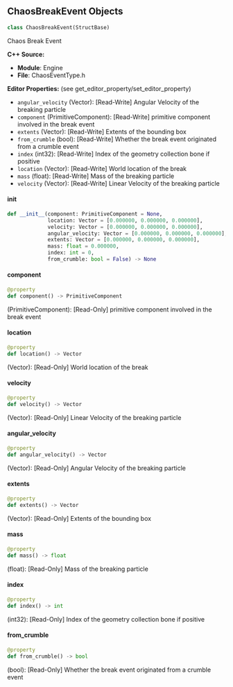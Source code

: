 ## ChaosBreakEvent Objects

```python
class ChaosBreakEvent(StructBase)
```

Chaos Break Event

**C++ Source:**

- **Module**: Engine
- **File**: ChaosEventType.h

**Editor Properties:** (see get_editor_property/set_editor_property)

- ``angular_velocity`` (Vector):  [Read-Write] Angular Velocity of the breaking particle
- ``component`` (PrimitiveComponent):  [Read-Write] primitive component involved in the break event
- ``extents`` (Vector):  [Read-Write] Extents of the bounding box
- ``from_crumble`` (bool):  [Read-Write] Whether the break event originated from a crumble event
- ``index`` (int32):  [Read-Write] Index of the geometry collection bone if positive
- ``location`` (Vector):  [Read-Write] World location of the break
- ``mass`` (float):  [Read-Write] Mass of the breaking particle
- ``velocity`` (Vector):  [Read-Write] Linear Velocity of the breaking particle

<a id="unreal.ChaosBreakEvent.__init__"></a>

#### __init__

```python
def __init__(component: PrimitiveComponent = None,
             location: Vector = [0.000000, 0.000000, 0.000000],
             velocity: Vector = [0.000000, 0.000000, 0.000000],
             angular_velocity: Vector = [0.000000, 0.000000, 0.000000],
             extents: Vector = [0.000000, 0.000000, 0.000000],
             mass: float = 0.000000,
             index: int = 0,
             from_crumble: bool = False) -> None
```

<a id="unreal.ChaosBreakEvent.component"></a>

#### component

```python
@property
def component() -> PrimitiveComponent
```

(PrimitiveComponent):  [Read-Only] primitive component involved in the break event

<a id="unreal.ChaosBreakEvent.location"></a>

#### location

```python
@property
def location() -> Vector
```

(Vector):  [Read-Only] World location of the break

<a id="unreal.ChaosBreakEvent.velocity"></a>

#### velocity

```python
@property
def velocity() -> Vector
```

(Vector):  [Read-Only] Linear Velocity of the breaking particle

<a id="unreal.ChaosBreakEvent.angular_velocity"></a>

#### angular_velocity

```python
@property
def angular_velocity() -> Vector
```

(Vector):  [Read-Only] Angular Velocity of the breaking particle

<a id="unreal.ChaosBreakEvent.extents"></a>

#### extents

```python
@property
def extents() -> Vector
```

(Vector):  [Read-Only] Extents of the bounding box

<a id="unreal.ChaosBreakEvent.mass"></a>

#### mass

```python
@property
def mass() -> float
```

(float):  [Read-Only] Mass of the breaking particle

<a id="unreal.ChaosBreakEvent.index"></a>

#### index

```python
@property
def index() -> int
```

(int32):  [Read-Only] Index of the geometry collection bone if positive

<a id="unreal.ChaosBreakEvent.from_crumble"></a>

#### from_crumble

```python
@property
def from_crumble() -> bool
```

(bool):  [Read-Only] Whether the break event originated from a crumble event

<a id="unreal.CollisionChaosEvent"></a>